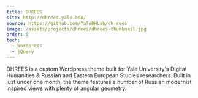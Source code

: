 ```yaml
---
title: DHREES
site: http://dhrees.yale.edu/
source: https://github.com/YaleDHLab/dh-rees
image: /assets/projects/dhrees/dhrees-thumbnail.jpg
order: 0
tech:
  - Wordpress
  - jQuery
---
```


DHREES is a custom Wordpress theme built for Yale University's Digital Humanities & Russian and Eastern European Studies researchers. Built in just under one month, the theme features a number of Russian modernist inspired views with plenty of angular geometry.